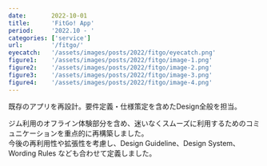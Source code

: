 ```yaml
---
date:       2022-10-01
title:      'FitGo! App'
period:     '2022.10 - '
categories: ['service']
url:        '/fitgo/'
eyecatch:   '/assets/images/posts/2022/fitgo/eyecatch.png'
figure1:    '/assets/images/posts/2022/fitgo/image-1.png'
figure2:    '/assets/images/posts/2022/fitgo/image-2.png'
figure3:    '/assets/images/posts/2022/fitgo/image-3.png'
figure4:    '/assets/images/posts/2022/fitgo/image-4.png'
---
```


既存のアプリを再設計。要件定義・仕様策定を含めたDesign全般を担当。

ジム利用のオフライン体験部分を含め、迷いなくスムーズに利用するためのコミュニケーションを重点的に再構築しました。  
今後の再利用性や拡張性を考慮し、Design Guideline、Design System、Wording Rules なども合わせて定義しました。

